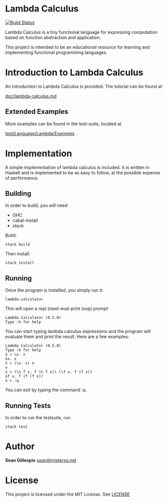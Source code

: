 # Lambda Calculus
[![Build Status](https://travis-ci.org/sgillespie/lambda-calculus.svg?branch=master)](https://travis-ci.org/sgillespie/lambda-calculus)

Lambda Calculus is a tiny functional language for expressing computation based 
on function abstraction and application. 

This project is intended to be an educational resource for learning and 
implementing functional programming languages.

# Introduction to Lambda Calculus
An introduction to Lambda Calculus is provided. The tutorial can be found at

[doc/lambda-calculus.md](doc/lambda-calculus.md)

## Extended Examples
More examples can be found in the test-suite, located at

[test/Language/Lambda/Examples](test/Language/Lambda/Examples)

# Implementation
A simple implementation of lambda calculus is included. It is written in Haskell
and is implemented to be as easy to follow, at the possible expense of performance.

## Building
In order to build, you will need

 * GHC
 * cabal-install
 * stack

Build:

    stack build
    
Then install:

    stack install
    
## Running
Once the program is installed, you simply run it:

    lambda-calculator
    
This will open a repl (read-eval-print loop) prompt

    Lambda Calculator (0.5.0)
    Type :h for help

You can start typing lambda calculus expressions and the program will evaluate them
and print the result. Here are a few examples:

    Lambda Calculator (0.5.0)
    Type :h for help
    λ > \x. x
    λx. x
    λ > (\x. x) n
    n
    λ > (\n f x. f (n f x)) (\f x. f (f x))
    λf x. f (f (f x))
    λ > :q
    
You can exit by typing the command :q.

## Running Tests
In order to run the testsuite, run

    stack test
    
# Author
**Sean Gillespie** [sean@mistersg.net](mailto:sean@mistersg.net)

# License
This project is licensed under the MIT License. See [LICENSE](LICENSE)
